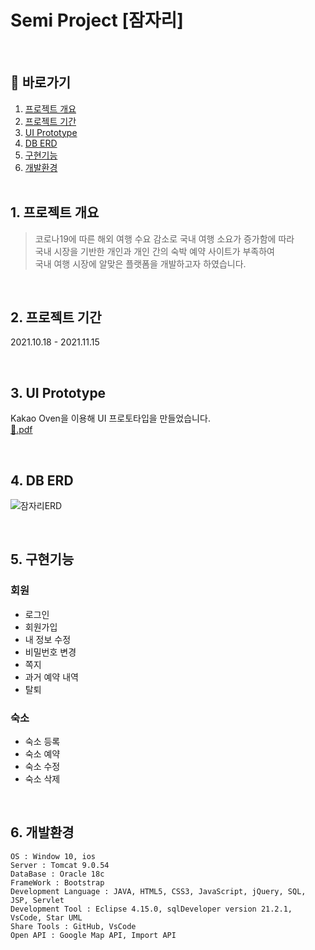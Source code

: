 # Semi Project [잠자리]
<br>

## 🔎 바로가기
1. [프로젝트 개요](https://github.com/elilly00/Odonata#1-%ED%94%84%EB%A1%9C%EC%A0%9D%ED%8A%B8-%EA%B0%9C%EC%9A%94) <br>
2. [프로젝트 기간](https://github.com/elilly00/Odonata#2-%ED%94%84%EB%A1%9C%EC%A0%9D%ED%8A%B8-%EA%B8%B0%EA%B0%84) <br>
3. [UI Prototype](https://github.com/elilly00/Odonata#3-ui-prototype) <br>
4. [DB ERD](https://github.com/elilly00/Odonata#4-db-erd) <br>
5. [구현기능](https://github.com/elilly00/Odonata#5-%EA%B5%AC%ED%98%84%EA%B8%B0%EB%8A%A5) <br>
6. [개발환경](https://github.com/elilly00/Odonata#6-%EA%B0%9C%EB%B0%9C%ED%99%98%EA%B2%BD)
<br><br>

## 1. 프로젝트 개요
>코로나19에 따른 해외 여행 수요 감소로 국내 여행 소요가 증가함에 따라 <br> 
국내 시장을 기반한 개인과 개인 간의 숙박 예약 사이트가 부족하여 <br>
국내 여행 시장에 알맞은 플랫폼을 개발하고자 하였습니다.

<br>

## 2. 프로젝트 기간
2021.10.18 - 2021.11.15

<br>

## 3. UI Prototype
Kakao Oven을 이용해 UI 프로토타입을 만들었습니다.<br>
[:floppy_disk:.pdf](https://github.com/Cwonseok/Odonata/files/7986646/UI.Prototype.pdf)

<br>

## 4. DB ERD
![잠자리ERD](https://user-images.githubusercontent.com/90914001/152160371-dd5a336b-6e87-4ec2-9ee8-927770c44c89.png)

<br>

## 5. 구현기능
### 회원
- 로그인
- 회원가입
- 내 정보 수정
- 비밀번호 변경
- 쪽지
- 과거 예약 내역
- 탈퇴

### 숙소
- 숙소 등록
- 숙소 예약
- 숙소 수정
- 숙소 삭제

<br>

## 6. 개발환경
```
OS : Window 10, ios
Server : Tomcat 9.0.54
DataBase : Oracle 18c
FrameWork : Bootstrap
Development Language : JAVA, HTML5, CSS3, JavaScript, jQuery, SQL, JSP, Servlet
Development Tool : Eclipse 4.15.0, sqlDeveloper version 21.2.1, VsCode, Star UML
Share Tools : GitHub, VsCode
Open API : Google Map API, Import API 
```
